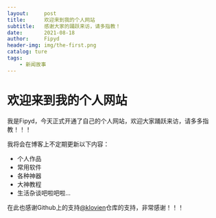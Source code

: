 ```yaml
---
layout:     post
title:      欢迎来到我的个人网站
subtitle:   感谢大家的踊跃来访，请多指教！
date:       2021-08-18
author:     Fipyd
header-img: img/the-first.png
catalog: ture
tags:
    - 新闻故事
---
```

# 欢迎来到我的个人网站
我是Fipyd，今天正式开通了自己的个人网站，欢迎大家踊跃来访，请多多指教！！！

我将会在博客上不定期更新以下内容：
* 个人作品
* 常用软件
* 各种神器
* 大神教程
* 生活杂谈吧啦吧啦...

在此也感谢Github上的支持[@klovien](https://github.com/klovien/klovien.github.io)仓库的支持，非常感谢！！！